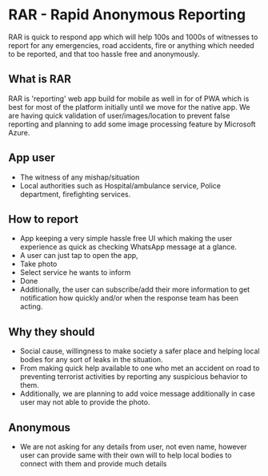 # RAR - Rapid Anonymous Reporting

RAR is quick to respond app which will help 100s and 1000s of witnesses to report for any emergencies, road accidents, fire or anything which needed to be reported, and that too hassle free and anonymously.

## What is RAR
RAR is 'reporting' web app build for mobile as well in for of PWA which is best for most of the platform initially until we move for the native app. We are having quick validation of user/images/location to prevent false reporting and planning to add some image processing feature by Microsoft Azure.

## App user
- The witness of any mishap/situation
- Local authorities such as Hospital/ambulance service, Police department, firefighting services.

## How to report
- App keeping a very simple hassle free UI which making the user experience as quick as checking WhatsApp message at a glance.
- A user can just tap to open the app, 
- Take photo
- Select service he wants to inform
- Done
- Additionally, the user can subscribe/add their more information to get notification how quickly and/or when the response team has been acting.

## Why they should
- Social cause, willingness to make society a safer place and helping local bodies for any sort of leaks in the situation.
- From making quick help available to one who met an accident on road to preventing terrorist activities by reporting any suspicious behavior to them.
- Additionally, we are planning to add voice message additionally in case user may not able to provide the photo.

## Anonymous
- We are not asking for any details from user, not even name, however user can provide same with their own will to help local bodies to connect with them and provide much details
